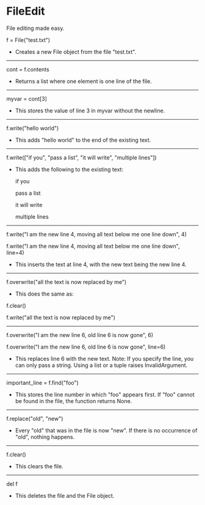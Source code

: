 # FileEdit
File editing made easy.

f = File("test.txt")
* Creates a new File object from the file "test.txt".
--------------------------------------------------------------------------------
cont = f.contents
* Returns a list where one element is one line of the file.
--------------------------------------------------------------------------------
myvar = cont[3]
* This stores the value of line 3 in myvar without the newline.
--------------------------------------------------------------------------------
f.write("hello world")
* This adds "hello world" to the end of the existing text.
--------------------------------------------------------------------------------
f.write(["if you", "pass a list", "it will write", "multiple lines"])
* This adds the following to the existing text:

    if you
    
    pass a list
    
    it will write
    
    multiple lines
--------------------------------------------------------------------------------
f.write("I am the new line 4, moving all text below me one line down", 4)

f.write("I am the new line 4, moving all text below me one line down", line=4)
* This inserts the text at line 4, with the new text being the new line 4.
--------------------------------------------------------------------------------
f.overwrite("all the text is now replaced by me")
* This does the same as:

f.clear()

f.write("all the text is now replaced by me")

--------------------------------------------------------------------------------
f.overwrite("I am the new line 6, old line 6 is now gone", 6)

f.overwrite("I am the new line 6, old line 6 is now gone", line=6)
* This replaces line 6 with the new text.
  Note: If you specify the line, you can only pass a string.
  Using a list or a tuple raises InvalidArgument.
--------------------------------------------------------------------------------
important_line = f.find("foo")
* This stores the line number in which "foo" appears first.
  If "foo" cannot be found in the file, the function returns None.
--------------------------------------------------------------------------------
f.replace("old", "new")
* Every "old" that was in the file is now "new".
  If there is no occurrence of "old", nothing happens.
--------------------------------------------------------------------------------
f.clear()
* This clears the file.
--------------------------------------------------------------------------------
del f
* This deletes the file and the File object.
